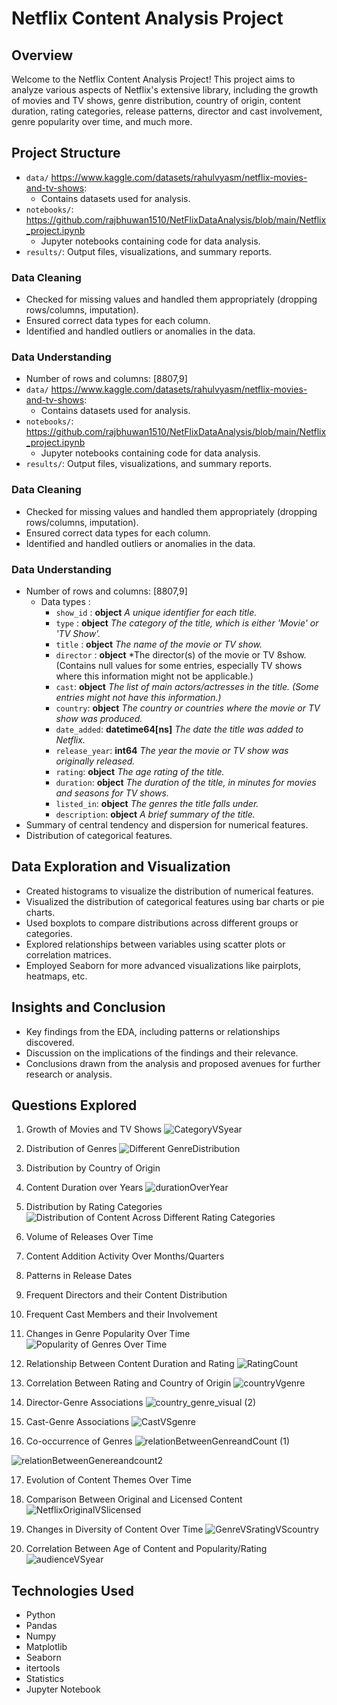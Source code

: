 # Netflix Content Analysis Project

## Overview

Welcome to the Netflix Content Analysis Project! This project aims to analyze various aspects of Netflix's extensive library, including the growth of movies and TV shows, genre distribution, country of origin, content duration, rating categories, release patterns, director and cast involvement, genre popularity over time, and much more.

## Project Structure

- `data/` https://www.kaggle.com/datasets/rahulvyasm/netflix-movies-and-tv-shows:
  - Contains datasets used for analysis.
- `notebooks/`: https://github.com/rajbhuwan1510/NetFlixDataAnalysis/blob/main/Netflix_project.ipynb
  - Jupyter notebooks containing code for data analysis.
- `results/`: Output files, visualizations, and summary reports.

### Data Cleaning

- Checked for missing values and handled them appropriately (dropping rows/columns, imputation).
- Ensured correct data types for each column.
- Identified and handled outliers or anomalies in the data.

### Data Understanding

- Number of rows and columns: [8807,9]
- `data/` https://www.kaggle.com/datasets/rahulvyasm/netflix-movies-and-tv-shows:
  - Contains datasets used for analysis.
- `notebooks/`: https://github.com/rajbhuwan1510/NetFlixDataAnalysis/blob/main/Netflix_project.ipynb
  - Jupyter notebooks containing code for data analysis.
- `results/`: Output files, visualizations, and summary reports.

### Data Cleaning

- Checked for missing values and handled them appropriately (dropping rows/columns, imputation).
- Ensured correct data types for each column.
- Identified and handled outliers or anomalies in the data.

### Data Understanding

- Number of rows and columns: [8807,9]
  - Data types :
    - `show_id`         : **object**  *A unique identifier for each title.*
    - `type` :             **object**  *The category of the title, which is either 'Movie' or 'TV Show'.*
    - `title` :            **object**  *The name of the movie or TV show.*
    - `director` :       **object**  *The director(s) of the movie or TV 8show. (Contains null values for some entries, especially TV shows where this information might not be applicable.)
    - `cast`:            **object**  *The list of main actors/actresses in the title. (Some entries might not have this information.)*
    - `country`:         **object**  *The country or countries where the movie or TV show was produced.*
    - `date_added`:      **datetime64[ns]**  *The date the title was added to Netflix.*
    - `release_year`:    **int64**  *The year the movie or TV show was originally released.*
    - `rating`:        **object**  *The age rating of the title.*
    - `duration`:        **object**  *The duration of the title, in minutes for movies and seasons for TV shows.*
    - `listed_in`:       **object**  *The genres the title falls under.*
    - `description`:     **object**  *A brief summary of the title.*
- Summary of central tendency and dispersion for numerical features.
- Distribution of categorical features.

## Data Exploration and Visualization

- Created histograms to visualize the distribution of numerical features.
- Visualized the distribution of categorical features using bar charts or pie charts.
- Used boxplots to compare distributions across different groups or categories.
- Explored relationships between variables using scatter plots or correlation matrices.
- Employed Seaborn for more advanced visualizations like pairplots, heatmaps, etc.

## Insights and Conclusion

- Key findings from the EDA, including patterns or relationships discovered.
- Discussion on the implications of the findings and their relevance.
- Conclusions drawn from the analysis and proposed avenues for further research or analysis.

## Questions Explored

1. Growth of Movies and TV Shows
![CategoryVSyear](https://github.com/rajbhuwan1510/NetFlixDataAnalysis/assets/92216824/50c593bd-0c44-475b-aa04-12d3640a543e)

2. Distribution of Genres
![Different GenreDistribution](https://github.com/rajbhuwan1510/NetFlixDataAnalysis/assets/92216824/27a8b4f6-c220-430c-94b3-3f2ff5cfc74b)

3. Distribution by Country of Origin


4. Content Duration over Years
![durationOverYear](https://github.com/rajbhuwan1510/NetFlixDataAnalysis/assets/92216824/12f28298-fc12-4ea7-a50c-b24f8c355c6a)

5. Distribution by Rating Categories
![Distribution of Content Across Different Rating Categories](https://github.com/rajbhuwan1510/NetFlixDataAnalysis/assets/92216824/5ecfddbe-fb5d-4379-b361-301ff02e29ad)

6. Volume of Releases Over Time
7. Content Addition Activity Over Months/Quarters
8. Patterns in Release Dates
9. Frequent Directors and their Content Distribution
10. Frequent Cast Members and their Involvement
11. Changes in Genre Popularity Over Time
![Popularity of Genres Over Time](https://github.com/rajbhuwan1510/NetFlixDataAnalysis/assets/92216824/1b3c67f0-0227-4e6d-812d-2a2b8526e526)

12. Relationship Between Content Duration and Rating
![RatingCount](https://github.com/rajbhuwan1510/NetFlixDataAnalysis/assets/92216824/f03147db-7e9b-41c3-9c98-93167ad8dc07)


13. Correlation Between Rating and Country of Origin
![countryVgenre](https://github.com/rajbhuwan1510/NetFlixDataAnalysis/assets/92216824/cbe9a620-6fc5-4c9a-a1e3-28cb5f9061b6)


14. Director-Genre Associations
![country_genre_visual (2)](https://github.com/rajbhuwan1510/NetFlixDataAnalysis/assets/92216824/5dc123b0-9580-43fa-b34c-f8db95bafce4)

15. Cast-Genre Associations
![CastVSgenre](https://github.com/rajbhuwan1510/NetFlixDataAnalysis/assets/92216824/96f7d3d8-4021-4e48-9c75-236d476911aa)

16. Co-occurrence of Genres
![relationBetweenGenreandCount (1)](https://github.com/rajbhuwan1510/NetFlixDataAnalysis/assets/92216824/b7a8afa5-d7a4-462b-b3ce-000852824260)

![relationBetweenGenereandcount2](https://github.com/rajbhuwan1510/NetFlixDataAnalysis/assets/92216824/06cf604a-2cef-4547-9d2a-9bc8e6b0c5bb)


17. Evolution of Content Themes Over Time

18. Comparison Between Original and Licensed Content
![NetflixOriginalVSlicensed](https://github.com/rajbhuwan1510/NetFlixDataAnalysis/assets/92216824/552489fa-0ee2-4139-9b62-ea28f19e9913)

19. Changes in Diversity of Content Over Time
![GenreVSratingVScountry](https://github.com/rajbhuwan1510/NetFlixDataAnalysis/assets/92216824/328392d2-71f5-4eaf-a671-8f2209f74591)

20. Correlation Between Age of Content and Popularity/Rating
![audienceVSyear](https://github.com/rajbhuwan1510/NetFlixDataAnalysis/assets/92216824/f7256416-a0c8-44e5-b198-42ad66f433b6)


## Technologies Used

- Python
- Pandas
- Numpy
- Matplotlib
- Seaborn
- itertools
- Statistics
- Jupyter Notebook
